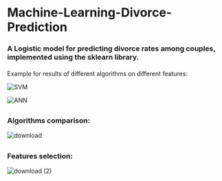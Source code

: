 # Machine-Learning-Divorce-Prediction
### A Logistic model for predicting divorce rates among couples, implemented using the sklearn library.
####

Example for results of different algorithms on different features:

![SVM](https://user-images.githubusercontent.com/38184193/92475995-f3022e80-f1e6-11ea-80ea-fe003ec3b755.png)


![ANN](https://user-images.githubusercontent.com/38184193/92475998-f4335b80-f1e6-11ea-8580-fb78deb16398.png)

##
### Algorithms comparison:

![download](https://user-images.githubusercontent.com/38184193/92477249-f7c7e200-f1e8-11ea-8e72-e514e2fada25.png)


##
### Features selection:

![download (2)](https://user-images.githubusercontent.com/38184193/92477259-fb5b6900-f1e8-11ea-9fbb-410eea4e90b7.png)


